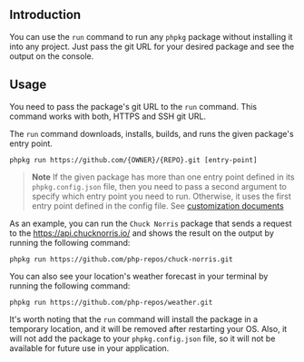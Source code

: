 ## Introduction

You can use the `run` command to run any `phpkg` package without installing it into any project.
Just pass the git URL for your desired package and see the output on the console.

## Usage

You need to pass the package's git URL to the `run` command. This command works with both, HTTPS and SSH git URL.

The `run` command downloads, installs, builds, and runs the given package's entry point.

```shell
phpkg run https://github.com/{OWNER}/{REPO}.git [entry-point]
```

> **Note**
> If the given package has more than one entry point defined in its `phpkg.config.json` file, 
> then you need to pass a second argument to specify which entry point you need to run.
> Otherwise, it uses the first entry point defined in the config file.
> See [customization documents](https://phpkg.com/documentations/customization)

As an example, you can run the `Chuck Norris` package that sends a request to the https://api.chucknorris.io/ and shows the
result on the output by running the following command:

```shell
phpkg run https://github.com/php-repos/chuck-norris.git
```

You can also see your location's weather forecast in your terminal by running the following command:

```shell
phpkg run https://github.com/php-repos/weather.git
```

It's worth noting that the `run` command will install the package in a temporary location, and it will be removed after restarting your OS.
Also, it will not add the package to your `phpkg.config.json` file, so it will not be available for future use in your application.

